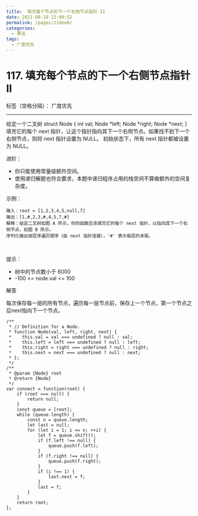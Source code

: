```yaml
---
title:  填充每个节点的下一个右侧节点指针 II
date: 2021-08-10 22:09:52
permalink: /pages/21dee8/
categories:
  - 算法
tags:
  - 广度优先
---
```


# 117. 填充每个节点的下一个右侧节点指针 II

标签（空格分隔）： 广度优先

---

给定一个二叉树
struct Node {
  int val;
  Node *left;
  Node *right;
  Node *next;
}
填充它的每个 next 指针，让这个指针指向其下一个右侧节点。如果找不到下一个右侧节点，则将 next 指针设置为 NULL。
初始状态下，所有 next 指针都被设置为 NULL。

进阶：

 - 你只能使用常量级额外空间。
 - 使用递归解题也符合要求，本题中递归程序占用的栈空间不算做额外的空间复杂度。

示例：

    输入：root = [1,2,3,4,5,null,7]
    输出：[1,#,2,3,#,4,5,7,#]
    解释：给定二叉树如图 A 所示，你的函数应该填充它的每个 next 指针，以指向其下一个右侧节点，如图 B 所示。  
    序列化输出按层序遍历顺序（由 next 指针连接），'#' 表示每层的末尾。

 

提示：

 - 树中的节点数小于 6000
 - -100 <= node.val <= 100
 
解答

每次保存每一层的所有节点，遍历每一层节点前，保存上一个节点，第一个节点之后next指向下一个节点。

    /**
     * // Definition for a Node.
     * function Node(val, left, right, next) {
     *    this.val = val === undefined ? null : val;
     *    this.left = left === undefined ? null : left;
     *    this.right = right === undefined ? null : right;
     *    this.next = next === undefined ? null : next;
     * };
     */
    /**
     * @param {Node} root
     * @return {Node}
     */
    var connect = function(root) {
        if (root === null) {
            return null;
        }
        const queue = [root];
        while (queue.length) {
            const n = queue.length;
            let last = null;
            for (let i = 1; i <= n; ++i) {
                let f = queue.shift();
                if (f.left !== null) {
                    queue.push(f.left);
                }
                if (f.right !== null) {
                    queue.push(f.right);
                }
                if (i !== 1) {
                    last.next = f;
                }
                last = f;
            }
        }
        return root;
    };
